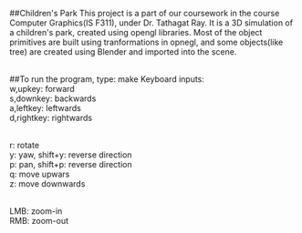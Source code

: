 ##Children's Park
This project is a part of our coursework in the course Computer Graphics(IS F311), under Dr. Tathagat Ray. It is a 3D simulation of a children's park, created using opengl libraries. Most of the object primitives are built using tranformations in opnegl, and some objects(like tree) are created using Blender and imported into the scene. <br> <br>


##To run the program, type: make
Keyboard inputs:<br>
w,upkey: forward <br>
s,downkey: backwards <br>
a,leftkey: leftwards <br>
d,rightkey: rightwards <br><br>

r: rotate<br>
y: yaw, shift+y: reverse direction<br>
p: pan, shift+p: reverse direction<br>
q: move upwars<br>
z: move downwards<br><br>

LMB: zoom-in<br>
RMB: zoom-out